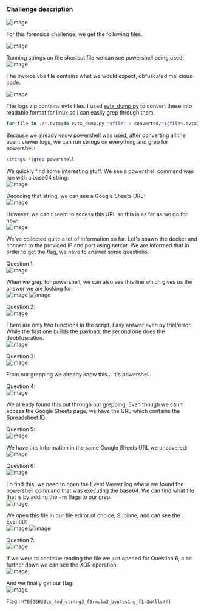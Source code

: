 ### Challenge description

![image](https://github.com/LazyTitan33/CTF-Writeups/assets/80063008/5ef17f55-73c9-44e4-a152-5aa51a1fc7d2)

For this forensics challenge, we get the following files.

![image](https://github.com/LazyTitan33/CTF-Writeups/assets/80063008/3acc4b16-989d-4e3c-a5ad-858b0703cb8b)

Running strings on the shortcut file we can see powershell being used:  
![image](https://github.com/LazyTitan33/CTF-Writeups/assets/80063008/d1938cb0-01c6-45a2-b983-c77016102956)

The invoice.vbs file contains what we would expect, obfuscated malicious code.

![image](https://github.com/LazyTitan33/CTF-Writeups/assets/80063008/0dbaad70-e371-4111-a4db-778a63a8969a)

The logs.zip contains evtx files. I used [evtx_dump.py](https://github.com/williballenthin/python-evtx/blob/master/scripts/evtx_dump.py) to convert these into readable format for linux so I can easily grep through them.

```bash
for file in ./*.evtx;do evtx_dump.py "$file" > converted/"${file%.evtx}.xml";done
```

Because we already know powershell was used, after converting all the event viewer logs, we can run strings on everything and grep for powershell:

```bash
strings *|grep powershell
```
We quickly find some interesting stuff. We see a powershell command was run with a base64 string:  
![image](https://github.com/LazyTitan33/CTF-Writeups/assets/80063008/476157f7-9a2b-44e7-844b-9e5230f0e6b6)

Decoding that string, we can see a Google Sheets URL:  
![image](https://github.com/LazyTitan33/CTF-Writeups/assets/80063008/0c60cf4d-c63e-413c-a8f7-fbea75b4496c)

However, we can't seem to access this URL so this is as far as we go for now:  
![image](https://github.com/LazyTitan33/CTF-Writeups/assets/80063008/5f1ffab9-ee0d-4f46-b0e3-2005eb88ea5d)

We've collected quite a lot of information so far. Let's spawn the docker and connect to the provided IP and port using netcat. We are informed that in order to get the flag, we have to answer some questions.

Question 1:  
![image](https://github.com/LazyTitan33/CTF-Writeups/assets/80063008/f8196305-a8de-4d3e-a934-e7a4bcd29c60)

When we grep for powershell, we can also see this line which gives us the answer we are looking for:  
![image](https://github.com/LazyTitan33/CTF-Writeups/assets/80063008/6ac36f0c-d04d-4ae2-b9cd-320dabd0364a)
![image](https://github.com/LazyTitan33/CTF-Writeups/assets/80063008/a31c2ea2-ce96-455c-8a76-ee71d70f4507)

Question 2:  
![image](https://github.com/LazyTitan33/CTF-Writeups/assets/80063008/5358244d-38f1-4f90-9777-29b783f1c35a)

There are only two functions in the script. Easy answer even by trial/error. While the first one builds the payload, the second one does the deobfuscation.  
![image](https://github.com/LazyTitan33/CTF-Writeups/assets/80063008/d33dd942-49db-429e-81f6-b55d983b7daa)

Question 3:  
![image](https://github.com/LazyTitan33/CTF-Writeups/assets/80063008/f50ea40b-2463-42f1-ad2a-e6455b4784ff)

From our grepping we already know this... it's powershell.

Question 4:  
![image](https://github.com/LazyTitan33/CTF-Writeups/assets/80063008/bcf3ff85-0541-42d6-aedc-482dcd93f587)

We already found this out through our grepping. Even though we can't access the Google Sheets page, we have the URL which contains the Spreadsheet ID.

Question 5:  
![image](https://github.com/LazyTitan33/CTF-Writeups/assets/80063008/ed1e029a-7335-44b0-a955-5edf33ee6abb)

We have this information in the same Google Sheets URL we uncovered:  
![image](https://github.com/LazyTitan33/CTF-Writeups/assets/80063008/e2370135-f266-4d2f-b8e1-09f8863e4f36)

Question 6:  
![image](https://github.com/LazyTitan33/CTF-Writeups/assets/80063008/efa316f5-eec7-40fa-83a7-1cbc1363912a)

To find this, we need to open the Event Viewer log where we found the powershell command that was executing the base64. We can find what file that is by adding the `-rn` flags to our grep.  
![image](https://github.com/LazyTitan33/CTF-Writeups/assets/80063008/46ccbea4-30c8-488b-97a9-1445e3162099)

We open this file in our file editor of choice, Sublime, and can see the EventID:  
![image](https://github.com/LazyTitan33/CTF-Writeups/assets/80063008/820a8d84-d866-43ff-9208-e4f03cf95a37)
![image](https://github.com/LazyTitan33/CTF-Writeups/assets/80063008/c4857609-24bf-46e7-8f4a-f67452cb6dbd)

Question 7:  
![image](https://github.com/LazyTitan33/CTF-Writeups/assets/80063008/6f6d829c-9ef5-4513-9d8a-c2f9b96e0783)

If we were to continue reading the file we just opened for Question 6, a bit further down we can see the XOR operation:  
![image](https://github.com/LazyTitan33/CTF-Writeups/assets/80063008/7d9fb247-0097-414e-a249-0ae8b01ce340)

And we finally get our flag:  
![image](https://github.com/LazyTitan33/CTF-Writeups/assets/80063008/12e0afde-7e91-411a-8d42-5183d72cc130)

Flag : ```HTB{GSH33ts_4nd_str4ng3_f0rmula3_byp4ss1ng_f1r3w4lls!!}```


